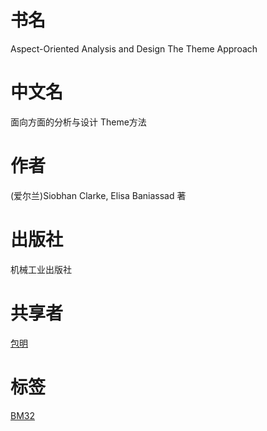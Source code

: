 # 书名 #
Aspect-Oriented Analysis and Design
The Theme Approach

# 中文名 #
面向方面的分析与设计 Theme方法

# 作者 #
(爱尔兰)Siobhan Clarke, Elisa Baniassad 著

# 出版社 #
机械工业出版社

# 共享者 #
[包明](BM.md)

# 标签 #
[BM32](BM32.md)